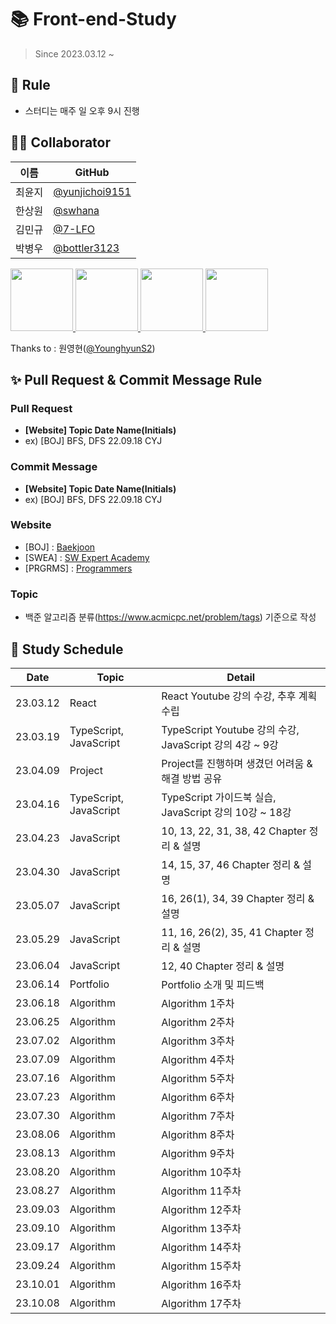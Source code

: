 # 📚 Front-end-Study

> Since 2023.03.12 ~

## 🌳 Rule

- 스터디는 매주 일 오후 9시 진행

## 👨‍💻 Collaborator

| 이름   | GitHub                                             |
| ------ | -------------------------------------------------- |
| 최윤지 | [@yunjichoi9151](https://github.com/yunjichoi9151) |
| 한상원 | [@swhana](https://github.com/swhana)               |
| 김민규 | [@7-LFO](https://github.com/7-LFO)                 |
| 박병우 | [@bottler3123](https://github.com/bottler3123)     |

<p>
<a href="https://github.com/yunjichoi9151">
  <img src="https://github.com/yunjichoi9151.png" width="100">
</a>
<a href="https://github.com/swhana">
  <img src="https://github.com/swhana.png" width="100">
</a>
<a href="https://github.com/7-LFO">
  <img src="https://github.com/7-LFO.png" width="100">
</a>
<a href="https://github.com/bottler3123">
  <img src="https://github.com/bottler3123.png" width="100">
</a>
</p>

Thanks to : 원영현([@YounghyunS2](https://github.com/YounghyunS2))

## ✨ Pull Request & Commit Message Rule

### Pull Request

- **[Website] Topic Date Name(Initials)**
- ex) [BOJ] BFS, DFS 22.09.18 CYJ

### Commit Message

- **[Website] Topic Date Name(Initials)**
- ex) [BOJ] BFS, DFS 22.09.18 CYJ

### Website

- [BOJ] : [Baekjoon](https://www.acmicpc.net/)
- [SWEA] : [SW Expert Academy](https://swexpertacademy.com/main/main.do)
- [PRGRMS] : [Programmers](https://programmers.co.kr/)

### Topic

- 백준 알고리즘 분류(https://www.acmicpc.net/problem/tags) 기준으로 작성

## 📅 Study Schedule

| **Date** | **Topic**              | **Detail**                                              |
| -------- | ---------------------- | ------------------------------------------------------- |
| 23.03.12 | React                  | React Youtube 강의 수강, 추후 계획 수립                 |
| 23.03.19 | TypeScript, JavaScript | TypeScript Youtube 강의 수강, JavaScript 강의 4강 ~ 9강 |
| 23.04.09 | Project                | Project를 진행하며 생겼던 어려움 & 해결 방법 공유       |
| 23.04.16 | TypeScript, JavaScript | TypeScript 가이드북 실습, JavaScript 강의 10강 ~ 18강   |
| 23.04.23 | JavaScript             | 10, 13, 22, 31, 38, 42 Chapter 정리 & 설명              |
| 23.04.30 | JavaScript             | 14, 15, 37, 46 Chapter 정리 & 설명                      |
| 23.05.07 | JavaScript             | 16, 26(1), 34, 39 Chapter 정리 & 설명                   |
| 23.05.29 | JavaScript             | 11, 16, 26(2), 35, 41 Chapter 정리 & 설명               |
| 23.06.04 | JavaScript             | 12, 40 Chapter 정리 & 설명                              |
| 23.06.14 | Portfolio              | Portfolio 소개 및 피드백                                |
| 23.06.18 | Algorithm              | Algorithm 1주차                                         |
| 23.06.25 | Algorithm              | Algorithm 2주차                                         |
| 23.07.02 | Algorithm              | Algorithm 3주차                                         |
| 23.07.09 | Algorithm              | Algorithm 4주차                                         |
| 23.07.16 | Algorithm              | Algorithm 5주차                                         |
| 23.07.23 | Algorithm              | Algorithm 6주차                                         |
| 23.07.30 | Algorithm              | Algorithm 7주차                                         |
| 23.08.06 | Algorithm              | Algorithm 8주차                                         |
| 23.08.13 | Algorithm              | Algorithm 9주차                                         |
| 23.08.20 | Algorithm              | Algorithm 10주차                                         |
| 23.08.27 | Algorithm              | Algorithm 11주차                                         |
| 23.09.03 | Algorithm              | Algorithm 12주차                                         |
| 23.09.10 | Algorithm              | Algorithm 13주차                                         |
| 23.09.17 | Algorithm              | Algorithm 14주차                                         |
| 23.09.24 | Algorithm              | Algorithm 15주차                                         |
| 23.10.01 | Algorithm              | Algorithm 16주차                                         |
| 23.10.08 | Algorithm              | Algorithm 17주차                                         |
